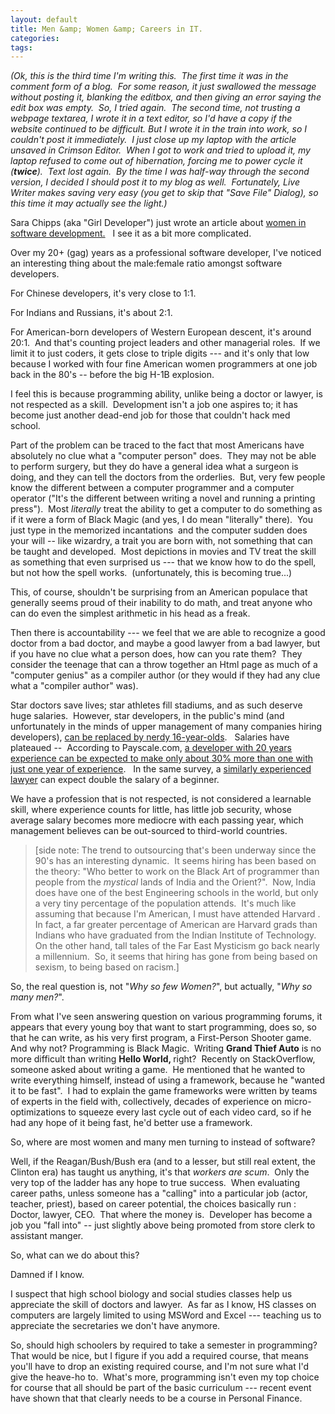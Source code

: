 ```yaml
---
layout: default
title: Men &amp; Women &amp; Careers in IT.
categories: 
tags: 
---
```


  <p>
    <em>(Ok, this is the third time I'm writing this.  The first time it was in the comment form of a blog.  For some reason, it just swallowed the message without posting it, blanking the editbox, and then giving an error saying the edit box was empty.  So, I tried again.  The second time, not trusting a webpage textarea, I wrote it in a text editor, so I'd have a copy if the website continued to be difficult. But I wrote it in the train into work, so I couldn't post it immediately.  I just close up my laptop with the article unsaved in Crimson Editor.  When I got to work and tried to upload it, my laptop refused to come out of hibernation, forcing me to power cycle it (<strong>twice</strong>).  Text lost again.  By the time I was half-way through the second version, I decided I should post it to my blog as well.  Fortunately, Live Writer makes saving very easy (you get to skip that "Save File" Dialog), so this time it may actually see the light.)</em>
  </p>  <p><em></em></p>  <p>Sara Chipps (aka "Girl Developer") just wrote an article about <a href="http://girldeveloper.com/waxing-dev/i-ve-concluded-that-you-guys-don-t-think-i-m-an-idiot/" target="_blank">women in software development.</a>   I see it as a bit more complicated.</p>  <p>Over my 20+ (gag) years as a professional software developer, I've noticed an interesting thing about the male:female ratio amongst software developers.</p>  <p>For Chinese developers, it's very close to 1:1.</p>  <p>For Indians and Russians, it's about 2:1.</p>  <p>For American-born developers of Western European descent, it's around 20:1.  And that's counting project leaders and other managerial roles.  If we limit it to just coders, it gets close to triple digits --- and it's only that low because I worked with four fine American women programmers at one job back in the 80's -- before the big H-1B explosion.</p>  <p>I feel this is because programming ability, unlike being a doctor or lawyer, is not respected as a skill.  Development isn't a job one aspires to; it has become just another dead-end job for those that couldn't hack med school.    </p>  <p>Part of the problem can be traced to the fact that most Americans have absolutely no clue what a "computer person" does.  They may not be able to perform surgery, but they do have a general idea what a surgeon is doing, and they can tell the doctors from the orderlies.  But, very few people know the different between a computer programmer and a computer operator ("It's the different between writing a novel and running a printing press").  Most <em>literally</em> treat the ability to get a computer to do something as if it were a form of Black Magic (and yes, I do mean "literally" there).  You just type in the memorized incantations  and the computer sudden does your will -- like wizardry, a trait you are born with, not something that can be taught and developed.  Most depictions in movies and TV treat the skill as something that even surprised us --- that we know how to do the spell, but not how the spell works.  (unfortunately, this is becoming true...)</p>  <p>This, of course, shouldn't be surprising from an American populace that generally seems proud of their inability to do math, and treat anyone who can do even the simplest arithmetic in his head as a freak.  </p>  <p>Then there is accountability --- we feel that we are able to recognize a good doctor from a bad doctor, and maybe a good lawyer from a bad lawyer, but if you have no clue what a person does, how can you rate them?  They consider the teenage that can a throw together an Html page as much of a "computer genius" as a compiler author (or they would if they had any clue what a "compiler author" was). </p>  <p>Star doctors save lives; star athletes fill stadiums, and as such deserve huge salaries.  However, star developers, in the public's mind (and unfortunately in the minds of upper management of many companies hiring developers), <a href="http://xkcd.com/519/" target="_blank">can be replaced by nerdy 16-year-olds</a>.   Salaries have plateaued --  According to Payscale.com, <a href="http://www.payscale.com/research/US/Job=Sr._Software_Engineer_%2F_Developer_%2F_Programmer/Salary" target="_blank">a developer with 20 years experience can be expected to make only about 30% more than one with just one year of experience</a>.   In the same survey, a <a href="http://www.payscale.com/research/US/Job=Attorney_%2f_Lawyer/Salary" target="_blank">similarly experienced lawyer</a> can expect double the salary of a beginner.</p>  <p>We have a profession that is not respected, is not considered a learnable skill, where experience counts for little, has little job security, whose average salary becomes more mediocre with each passing year, which management believes can be out-sourced to third-world countries.</p>  <blockquote>   <p>[side note: The trend to outsourcing that's been underway since the 90's has an interesting dynamic.  It seems hiring has been based on the theory: "Who better to work on the Black Art of programmer than people from the <em>mystical</em> lands of India and the Orient?".  Now, India does have one of the best Engineering schools in the world, but only a very tiny percentage of the population attends.  It's much like assuming that because I'm American, I must have attended Harvard .  In fact, a far greater percentage of American are Harvard grads than Indians who have graduated from the Indian Institute of Technology.  On the other hand, tall tales of the Far East Mysticism go back nearly a millennium.  So, it seems that hiring has gone from being based on sexism, to being based on racism.]</p> </blockquote>  <p>So, the real question is, not "<em>Why so few Women?</em>", but actually, "<em>Why so many men?</em>".  </p>  <p>From what I've seen answering question on various programming forums, it appears that every young boy that want to start programming, does so, so that he can write, as his very first program, a First-Person Shooter game.   And why not? Programming is Black Magic.  Writing <strong>Grand Thief Auto</strong> is no more difficult than writing <strong>Hello World, </strong>right?  Recently on StackOverflow, someone asked about writing a game.  He mentioned that he wanted to write everything himself, instead of using a framework, because he "wanted it to be fast".  I had to explain the game frameworks were written by teams of experts in the field with, collectively, decades of experience on micro-optimizations to squeeze every last cycle out of each video card, so if he had any hope of it being fast, he'd better use a framework.</p>  <p>So, where are most women and many men turning to instead of software?  </p>  <p> Well, if the Reagan/Bush/Bush era (and to a lesser, but still real extent, the Clinton era) has taught us anything, it's that <em>workers are scum</em>.  Only the very top of the ladder has any hope to true success.  When evaluating career paths, unless someone has a "calling" into a particular job (actor, teacher, priest), based on career potential, the choices basically run : Doctor, lawyer, CEO.  That where the money is.  Developer has become a job you "fall into" -- just slightly above being promoted from store clerk to assistant manger.  </p>  <p>So, what can we do about this?  </p>  <p> Damned if I know.</p>  <p>I suspect that high school biology and social studies classes help us appreciate the skill of doctors and lawyer.  As far as I know, HS classes on computers are largely limited to using MSWord and Excel --- teaching us to appreciate the secretaries we don't have anymore.  </p>  <p>So, should high schoolers by required to take a semester in programming?  That would be nice, but I figure if you add a required course, that means you'll have to drop an existing required course, and I'm not sure what I'd give the heave-ho to.  What's more, programming isn't even my top choice for course that all should be part of the basic curriculum --- recent event have shown that that clearly needs to be a course in Personal Finance. </p>